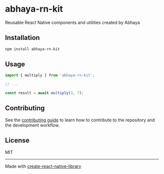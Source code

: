 # abhaya-rn-kit

Reusable React Native components and utilities created by Abhaya

## Installation

```sh
npm install abhaya-rn-kit
```

## Usage

```js
import { multiply } from 'abhaya-rn-kit';

// ...

const result = await multiply(3, 7);
```

## Contributing

See the [contributing guide](CONTRIBUTING.md) to learn how to contribute to the repository and the development workflow.

## License

MIT

---

Made with [create-react-native-library](https://github.com/callstack/react-native-builder-bob)
